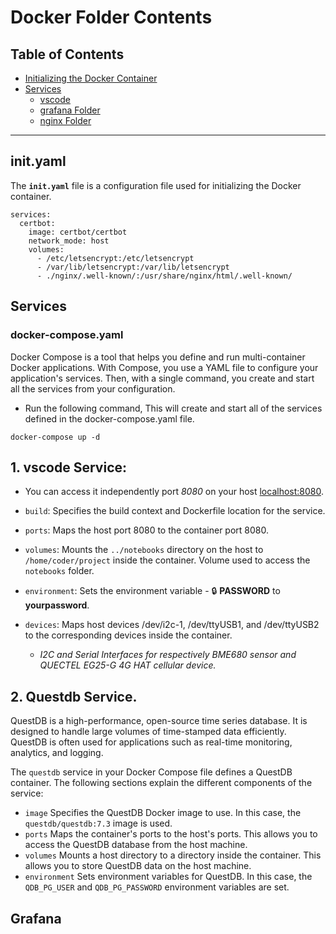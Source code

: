 # Docker Folder Contents

## Table of Contents

- [Initializing the Docker Container](#inityaml)
- [Services](#Services)
  - [vscode ](#1-vscode-service)
  - [grafana Folder](#grafana-folder)
  - [nginx Folder](#nginx-folder)
  
---

## init.yaml
The **`init.yaml`** file is a configuration file used for initializing the Docker container.

```version: '3'
services:
  certbot:
    image: certbot/certbot
    network_mode: host
    volumes:
      - /etc/letsencrypt:/etc/letsencrypt
      - /var/lib/letsencrypt:/var/lib/letsencrypt
      - ./nginx/.well-known/:/usr/share/nginx/html/.well-known/
```

## Services
### docker-compose.yaml 

Docker Compose is a tool that helps you define and run multi-container Docker applications. With Compose, you use a YAML file to configure your application's services. Then, with a single command, you create and start all the services from your configuration.


- Run the following command, This will create and start all of the services defined in the docker-compose.yaml file.

`docker-compose up -d`

## 1. vscode Service:

* You can access it independently port *8080* on your host [localhost:8080](http://localhost:8080).

* `build`: Specifies the build context and Dockerfile location for the service.

* `ports`: Maps the host port 8080 to the container port 8080.

* `volumes`: Mounts the `../notebooks` directory on the host to `/home/coder/project` inside the container. Volume used to access the `notebooks` folder.

* `environment`: Sets the environment variable 
             - :lock: **PASSWORD** to **yourpassword**.

* `devices`: Maps host devices /dev/i2c-1, /dev/ttyUSB1, and /dev/ttyUSB2 to the corresponding devices inside the container.

   - *I2C and Serial Interfaces for respectively BME680 sensor and QUECTEL EG25-G 4G HAT cellular device.*

## 2. Questdb Service.

QuestDB is a high-performance, open-source time series database. It is designed to handle large volumes of time-stamped data efficiently. QuestDB is often used for applications such as real-time monitoring, analytics, and logging.

The `questdb` service in your Docker Compose file defines a QuestDB container. The following sections explain the different components of the service:

* `image` Specifies the QuestDB Docker image to use. In this case, the `questdb/questdb:7.3` image is used.
* `ports` Maps the container's ports to the host's ports. This allows you to access the QuestDB database from the host machine.
* `volumes` Mounts a host directory to a directory inside the container. This allows you to store QuestDB data on the host machine.
* `environment` Sets environment variables for QuestDB. In this case, the `QDB_PG_USER` and `QDB_PG_PASSWORD` environment variables are set.


## Grafana



